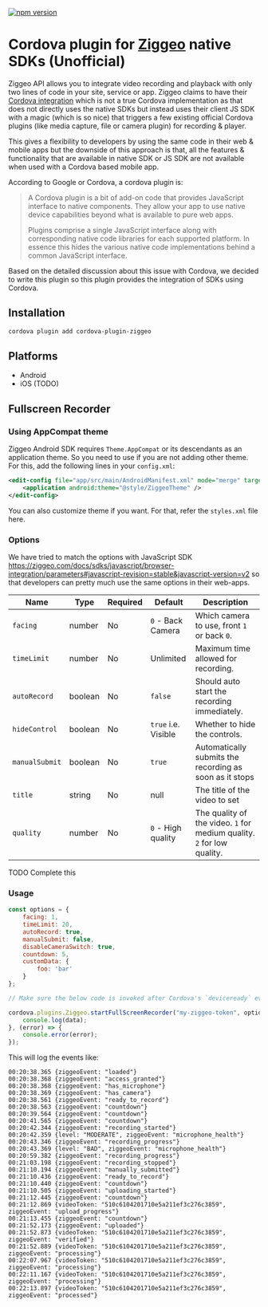 [![npm version](https://badge.fury.io/js/cordova-plugin-ziggeo.svg)](https://badge.fury.io/js/cordova-plugin-ziggeo)

# Cordova plugin for [Ziggeo](https://ziggeo.com/) native SDKs (Unofficial)

Ziggeo API allows you to integrate video recording and playback with only two lines of code in your site, service or app. Ziggeo claims
 to have their [Cordova integration](https://ziggeo.com/docs/sdks/mobile/cordova#javascript-revision=stable&javascript-version=v2) which
 is not a true Cordova implementation as that does not directly uses the native SDKs but instead uses their client JS SDK with a magic
 (which is so nice) that triggers a few existing official Cordova plugins (like media capture, file or camera plugin) for recording
 & player.
 
This gives a flexibility to developers by using the same code in their web & mobile apps but the downside of this approach is that, all
 the features & functionality that are available in native SDK or JS SDK are not available when used with a Cordova based mobile app.
 
According to Google or Cordova, a cordova plugin is:

> A Cordova plugin is a bit of add-on code that provides JavaScript interface to native components. They allow your app to use native device
> capabilities beyond what is available to pure web apps.
>
> Plugins comprise a single JavaScript interface along with corresponding native code libraries for each supported platform. In essence
> this hides the various native code implementations behind a common JavaScript interface.

Based on the detailed discussion about this issue with Cordova, we decided to write this plugin so this plugin provides the integration of
 SDKs using Cordova.

## Installation

```bash
cordova plugin add cordova-plugin-ziggeo
```

## Platforms

- Android
- iOS (TODO)

## Fullscreen Recorder

### Using AppCompat theme

Ziggeo Android SDK requires `Theme.AppCompat` or its descendants as an application theme. So you need to use if you are not adding other
 theme. For this, add the following lines in your `config.xml`:

```xml
<edit-config file="app/src/main/AndroidManifest.xml" mode="merge" target="/manifest/application" xmlns:android="http://schemas.android.com/apk/res/android">
    <application android:theme="@style/ZiggeoTheme" />
</edit-config>
```

You can also customize theme if you want. For that, refer the `styles.xml` file here.

### Options

We have tried to match the options with JavaScript SDK https://ziggeo.com/docs/sdks/javascript/browser-integration/parameters#javascript-revision=stable&javascript-version=v2
so that developers can pretty much use the same options in their web-apps.


| Name             | Type     | Required  | Default              | Description                                   |
|------------------|----------|-----------|----------------------|-----------------------------------------------|
| `facing`         | number   | No        | `0` - Back Camera          | Which camera to use, front `1` or back `0`.           |
| `timeLimit`      | number   | No        | Unlimited            | Maximum time allowed for recording.           |
| `autoRecord`     | boolean  | No        | `false`              | Should auto start the recording immediately.  |
| `hideControl`    | boolean  | No        | `true` i.e. Visible  | Whether to hide the controls.                 |
| `manualSubmit`   | boolean  | No        | `true`               | Automatically submits the recording as soon as it stops |
| `title`          | string   | No        | null                 | The title of the video to set                 |
| `quality`        | number   | No        | `0` - High quality    | The quality of the video. `1` for medium quality. `2` for low quality.                 |

TODO Complete this

### Usage

```javascript
const options = {
    facing: 1,
    timeLimit: 20,
    autoRecord: true,
    manualSubmit: false,
    disableCameraSwitch: true,
    countdown: 5,
    customData: {
        foo: 'bar'
    }
};

// Make sure the below code is invoked after Cordova's `deviceready` event is fired.

cordova.plugins.Ziggeo.startFullScreenRecorder("my-ziggeo-token", options, (data) => {
    console.log(data);
}, (error) => {
    console.error(error);
});
```

This will log the events like:

```
00:20:38.365 {ziggeoEvent: "loaded"}
00:20:38.368 {ziggeoEvent: "access_granted"}
00:20:38.368 {ziggeoEvent: "has_microphone"}
00:20:38.369 {ziggeoEvent: "has_camera"}
00:20:38.561 {ziggeoEvent: "ready_to_record"}
00:20:38.563 {ziggeoEvent: "countdown"}
00:20:39.564 {ziggeoEvent: "countdown"}
00:20:41.565 {ziggeoEvent: "countdown"}
00:20:42.344 {ziggeoEvent: "recording_started"}
00:20:42.359 {level: "MODERATE", ziggeoEvent: "microphone_health"}
00:20:43.346 {ziggeoEvent: "recording_progress"}
00:20:43.369 {level: "BAD", ziggeoEvent: "microphone_health"}
00:20:59.382 {ziggeoEvent: "recording_progress"}
00:21:03.198 {ziggeoEvent: "recording_stopped"}
00:21:10.194 {ziggeoEvent: "manually_submitted"}
00:21:10.436 {ziggeoEvent: "ready_to_record"}
00:21:10.440 {ziggeoEvent: "countdown"}
00:21:10.505 {ziggeoEvent: "uploading_started"}
00:21:12.445 {ziggeoEvent: "countdown"}
00:21:12.869 {videoToken: "510c6104201710e5a211ef3c276c3859", ziggeoEvent: "upload_progress"}
00:21:13.455 {ziggeoEvent: "countdown"}
00:21:52.173 {ziggeoEvent: "uploaded"}
00:21:52.873 {videoToken: "510c6104201710e5a211ef3c276c3859", ziggeoEvent: "verified"}
00:21:52.889 {videoToken: "510c6104201710e5a211ef3c276c3859", ziggeoEvent: "processing"}
00:22:07.967 {videoToken: "510c6104201710e5a211ef3c276c3859", ziggeoEvent: "processing"}
00:22:11.167 {videoToken: "510c6104201710e5a211ef3c276c3859", ziggeoEvent: "processing"}
00:22:13.897 {videoToken: "510c6104201710e5a211ef3c276c3859", ziggeoEvent: "processed"}
```
